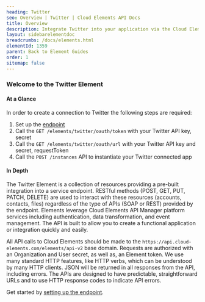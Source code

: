 ```yaml
---
heading: Twitter
seo: Overview | Twitter | Cloud Elements API Docs
title: Overview
description: Integrate Twitter into your application via the Cloud Elements APIs.
layout: sidebarelementdoc
breadcrumbs: /docs/elements.html
elementId: 1359
parent: Back to Element Guides
order: 1
sitemap: false
---
```


### Welcome to the Twitter Element


#### At a Glance

In order to create a connection to Twitter the following steps are required:

1. Set up the [endpoint](twitter-endpoint-setup.html)
2. Call the `GET /elements/twitter/oauth/token` with your Twitter API key, secret
3. Call the `GET /elements/twitter/oauth/url` with your Twitter API key and secret, requestToken
4. Call the `POST /instances` API to instantiate your Twitter connected app

#### In Depth

The Twitter Element is a collection of resources providing a pre-built integration into a service endpoint. RESTful methods (POST, GET, PUT, PATCH, DELETE) are used to interact with these resources (accounts, contacts, files) regardless of the type of APIs (SOAP or REST) provided by the endpoint. Elements leverage Cloud Elements API Manager platform services including authentication, data transformation, and event management.  The API is built to allow you to create a functional application or integration quickly and easily.

All API calls to Cloud Elements should be made to the `https://api.cloud-elements.com/elements/api-v2` base domain. Requests are authorized with an Organization and User secret, as well as, an Element token.  We use many standard HTTP features, like HTTP verbs, which can be understood by many HTTP clients. JSON will be returned in all responses from the API, including errors. The APIs are designed to have predictable, straightforward URLs and to use HTTP response codes to indicate API errors.

Get started by [setting up the endpoint](twitter-endpoint-setup.html).
